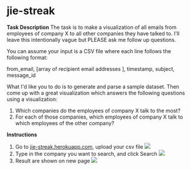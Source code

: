 jie-streak
==========

**Task Description**
The task is to make a visualization of all emails from employees of company X to all other companies they have talked to. I'll leave this intentionally vague but PLEASE ask me follow up questions. 

You can assume your input is a CSV file where each line follows the following format:

from_email, [array of recipient email addresses ], timestamp, subject, message_id

What I'd like you to do is to generate and parse a sample dataset. Then come up with a great visualization which answers the following questions using a visualization:

1) Which companies do the employees of company X talk to the most?
2) For each of those companies, which employees of company X talk to which employees of the other company?

**Instructions**
1) Go to [jie-streak.herokuapp.com](jie-streak.herokuapp.com), upload your csv file
![](http://www.clipular.com/c/4930085586993152.png?k=RyODZKOxqHMJpFDXtVd_3E3NXNQ)
2) Type in the company you want to search, and click Search
![](http://www.clipular.com/c/5778886820364288.png?k=5hJBZBp11g1mE7hnfMI0tkQFESU)
3) Result are shown on new page
![](http://www.clipular.com/c/4930085586993152.png?k=RyODZKOxqHMJpFDXtVd_3E3NXNQ)
